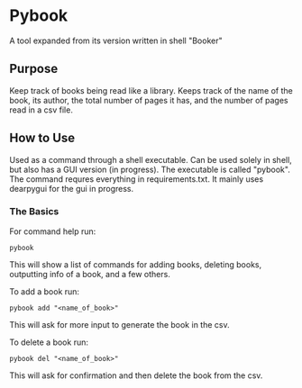 # Pybook

A tool expanded from its version written in shell "Booker"

## Purpose

Keep track of books being read like a library. Keeps track of the name of the book, its author, the total number of pages it has, and the number of pages read in a csv file.

## How to Use

Used as a command through a shell executable. Can be used solely in shell, but also has a GUI version (in progress). The executable is called "pybook". The command requres everything in requirements.txt. It mainly uses dearpygui for the gui in progress.

### The Basics

For command help run:

    pybook
    
This will show a list of commands for adding books, deleting books, outputting info of a book, and a few others.

To add a book run:

    pybook add "<name_of_book>"
    
This will ask for more input to generate the book in the csv.

To delete a book run:

    pybook del "<name_of_book>"
    
This will ask for confirmation and then delete the book from the csv.

